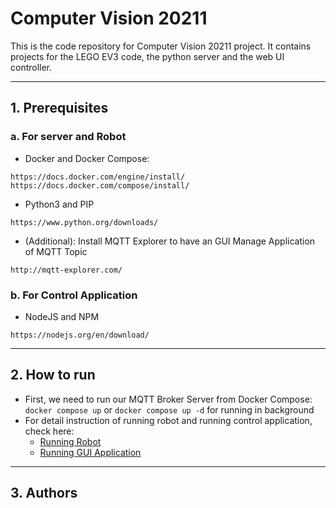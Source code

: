 # Computer Vision 20211

This is the code repository for Computer Vision 20211 project. It
contains projects for the LEGO EV3 code, the python server and the
web UI controller.

---

## 1. Prerequisites

### a. For server and Robot

- Docker and Docker Compose:

```
https://docs.docker.com/engine/install/
https://docs.docker.com/compose/install/
```

- Python3 and PIP

```
https://www.python.org/downloads/
```

- (Additional): Install MQTT Explorer to have an GUI Manage Application of MQTT Topic

```
http://mqtt-explorer.com/
```

### b. For Control Application

- NodeJS and NPM

```
https://nodejs.org/en/download/
```

---

## 2. How to run

- First, we need to run our MQTT Broker Server from Docker Compose: `docker compose up` or `docker compose up -d` for running in background
- For detail instruction of running robot and running control application, check here:
  - [Running Robot](./ev3_robot/INSTRUCTION.md)
  - [Running GUI Application](./README.md)
---
## 3. Authors